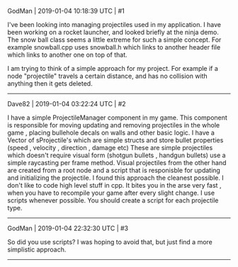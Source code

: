 GodMan | 2019-01-04 10:18:39 UTC | #1

I've been looking into managing projectiles used in my application. I have been working on a rocket launcher, and looked briefly at the ninja demo. The snow ball class seems a little extreme for such a simple concept.
For example snowball.cpp uses snowball.h which links to another header file which links to another one on top of that.

I am trying to think of a simple approach for my project. For example if a node "projectile" travels a certain distance, and has no collision with anything then it gets deleted.

-------------------------

Dave82 | 2019-01-04 03:22:24 UTC | #2

I have a simple ProjectileManager component in my game. This component is responsible for moving updating and removing projectiles in the whole game , placing bullehole decals on walls and other basic logic. I have a Vector of sProjectile's which are simple structs and store bullet properties (speed , velocity , direction , damage etc) These are simple projectiles which doesn't require visual form (shotgun bullets , handgun bullets) use a simple raycasting per frame method.
Visual projectiles from the other hand are created from a root node and a script that is responisble for updating and initializing the projectile.
I found this approach the cleanest possible. I don't like to code high level stuff in cpp. It bites you in the arse very fast , when you have to recompile your game after every slight change.
I use scripts whenever possible.
You should create a script for each projectile type.

-------------------------

GodMan | 2019-01-04 22:32:30 UTC | #3

So did you use scripts? I was hoping to avoid that, but just find a more simplistic approach.

-------------------------

